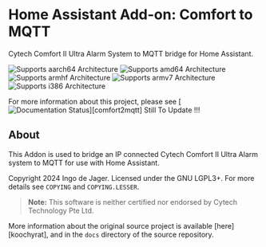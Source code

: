 # Home Assistant Add-on: Comfort to MQTT
Cytech Comfort II Ultra Alarm System to MQTT bridge for Home Assistant.

![Supports aarch64 Architecture][aarch64-shield] ![Supports amd64 Architecture][amd64-shield] ![Supports armhf Architecture][armhf-shield] ![Supports armv7 Architecture][armv7-shield] ![Supports i386 Architecture][i386-shield]

[mosquitto]: https://mosquitto.org
[aarch64-shield]: https://img.shields.io/badge/aarch64-yes-green.svg
[amd64-shield]: https://img.shields.io/badge/amd64-yes-green.svg
[armhf-shield]: https://img.shields.io/badge/armhf-yes-green.svg
[armv7-shield]: https://img.shields.io/badge/armv7-yes-green.svg
[i386-shield]: https://img.shields.io/badge/i386-yes-green.svg

For more information about this project, please see [![Documentation Status](https://github.com/djagerif/comfort2mqtt/badge/?version=latest)][comfort2mqtt] Still To Update !!!

## About
This Addon is used to bridge an IP connected Cytech Comfort II Ultra Alarm system to MQTT for use with Home Assistant.

Copyright 2024 Ingo de Jager. Licensed under the GNU LGPL3+. For more
details see `COPYING` and `COPYING.LESSER`.

> **Note:** This software is neither certified nor endorsed by Cytech
> Technology Pte Ltd.

More information about the original source project is available [here][koochyrat], and in the `docs` directory of the source
repository.
